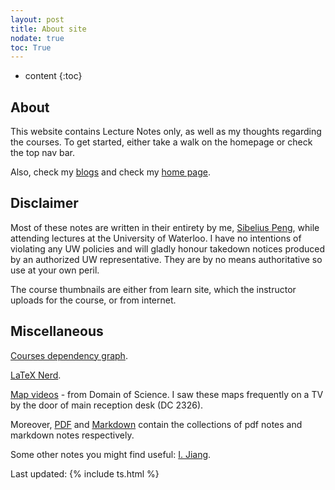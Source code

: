 ```yaml
---
layout: post
title: About site
nodate: true
toc: True
---
```

* content
{:toc}

## About
This website contains Lecture Notes only, as well as my thoughts regarding the courses. To get started, either take a walk on the homepage or check the top nav bar.

Also, check my [blogs](https://blog.sibeliusp.com) and check my [home page](https://sibeliusp.com).

## Disclaimer

Most of these notes are written in their entirety by me, [Sibelius Peng](https://sibeliusp.com), while attending lectures at the University of Waterloo. I have no intentions of violating any UW policies and will gladly honour takedown notices produced by an authorized UW representative. They are by no means authoritative so use at your own peril.

The course thumbnails are either from learn site, which the instructor uploads for the course, or from internet.
## Miscellaneous
[Courses dependency graph](/courses_dependency/).

[LaTeX Nerd](https://latex.sibeliusp.com).

<a href="https://www.youtube.com/playlist?list=PLOYRlicwLG3St5aEm02ncj-sPDJwmojIS" target="_blank">Map videos</a> - from Domain of Science. I saw these maps frequently on a TV by the door of main reception desk (DC 2326).

Moreover, <a href="/pdf" target="_blank">PDF</a> and <a href="/mdf" target="_blank">Markdown</a> contain the
    collections of pdf notes and markdown notes respectively.

Some other notes you might find useful: <a href="http://www.iris-jiang.com//////////////lec-notes" target="_blank">I. Jiang</a>.

Last updated: {% include ts.html %}
